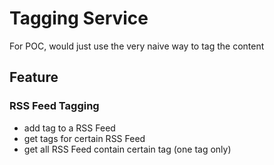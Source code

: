 # Tagging Service
For POC, would just use the very naive way to tag the content

## Feature
### RSS Feed Tagging
- add tag to a RSS Feed
- get tags for certain RSS Feed
- get all RSS Feed contain certain tag (one tag only)